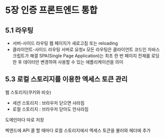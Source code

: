 # 5장 인증 프론트엔드 통합

## 5.1 라우팅
- 서버-사이드 라우팅
웹 페이지가 새로고침 또는 reloading
- 클라이언트-사이드 라우팅
서버로 요청x 모든 라우팅은 클라이언트 코드인 자바스크립트가 해결
SPA(Single Page Application)는 최초 한 번 페이지 전체를 로딩한 후 데이터만 변경하여 사용할 수 있는 애플리케이션을 의미

## 5.3 로컬 스토리지를 이용한 엑세스 토큰 관리

웹 스토리지(쿠키와 비슷)

- 세션 스토리지 : 브라우저 닫으면 사라짐
- 로컬 스토리지 : 브라우저 닫아도 안사라짐

도메인마다 따로 저장

벡엔드에 API 콜 할 때마다 로컬 스토리지에서 엑세스 토큰을 불러와 헤더에 추가

